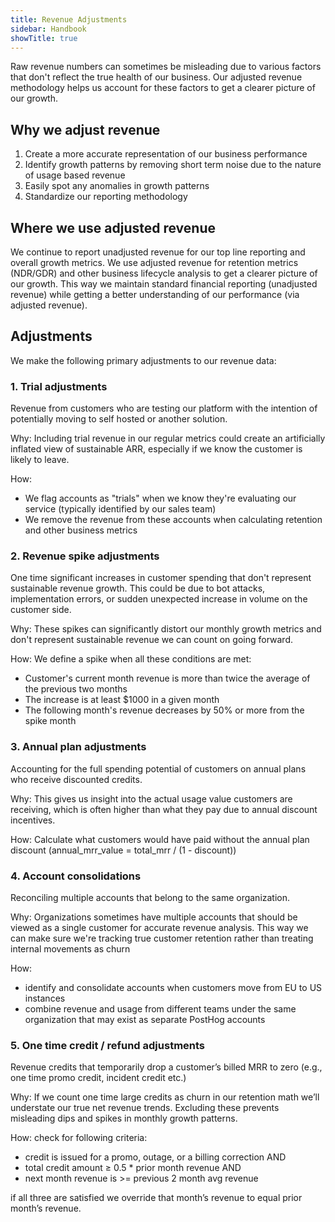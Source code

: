 ```yaml
---
title: Revenue Adjustments
sidebar: Handbook
showTitle: true
---
```


Raw revenue numbers can sometimes be misleading due to various factors that don't reflect the true health of our 
business. Our adjusted revenue methodology helps us account for these factors to get a clearer picture of our 
growth.

## Why we adjust revenue
1. Create a more accurate representation of our business performance
2. Identify growth patterns by removing short term noise due to the nature of usage based revenue
3. Easily spot any anomalies in growth patterns
4. Standardize our reporting methodology

## Where we use adjusted revenue
We continue to report unadjusted revenue for our top line reporting and overall growth metrics. We use adjusted revenue for retention metrics (NDR/GDR) and other business lifecycle analysis to get a clearer picture of our growth. This way we maintain standard financial reporting (unadjusted revenue) while getting a better understanding of our performance (via adjusted revenue).

## Adjustments
We make the following primary adjustments to our revenue data:

### 1. Trial adjustments
Revenue from customers who are testing our platform with the intention of potentially moving to self hosted or 
another solution.

Why: Including trial revenue in our regular metrics could create an artificially inflated view of 
sustainable ARR, especially if we know the customer is likely to leave.

How: 
- We flag accounts as "trials" when we know they're evaluating our service (typically identified by our sales team)
- We remove the revenue from these accounts when calculating retention and other business metrics

### 2. Revenue spike adjustments
One time significant increases in customer spending that don't represent sustainable revenue growth. This could be due to bot attacks, implementation errors, or sudden unexpected increase in volume on the customer side.

Why: These spikes can significantly distort our monthly growth metrics and don't represent sustainable revenue we can count on going forward.

How: We define a spike when all these conditions are met:
- Customer's current month revenue is more than twice the average of the previous two months
- The increase is at least $1000 in a given month
- The following month's revenue decreases by 50% or more from the spike month

### 3. Annual plan adjustments
Accounting for the full spending potential of customers on annual plans who receive discounted credits.

Why: This gives us insight into the actual usage value customers are receiving, which is often higher than what they pay due to annual discount incentives.

How: Calculate what customers would have paid without the annual plan discount (annual_mrr_value = total_mrr / (1 - discount))

### 4. Account consolidations
Reconciling multiple accounts that belong to the same organization.

Why: Organizations sometimes have multiple accounts that should be viewed as a single customer for accurate revenue analysis. This way we can make sure we're tracking true customer retention rather than treating internal movements as churn

How: 
- identify and consolidate accounts when customers move from EU to US instances
- combine revenue and usage from different teams under the same organization that may exist as separate PostHog accounts

### 5. One time credit / refund adjustments
Revenue credits that temporarily drop a customer’s billed MRR to zero (e.g., one time promo credit, incident credit etc.)

Why: If we count one time large credits as churn in our retention math we’ll understate our true net revenue trends. Excluding these prevents misleading dips and spikes in monthly growth patterns.

How: check for following criteria:
- credit is issued for a promo, outage, or a billing correction AND
- total credit amount ≥ 0.5 * prior month revenue AND
- next month revenue is >= previous 2 month avg revenue

if all three are satisfied we override that month’s revenue to equal prior month’s revenue.
